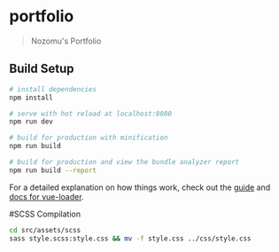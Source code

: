 # portfolio

> Nozomu's Portfolio

## Build Setup

```bash
# install dependencies
npm install

# serve with hot reload at localhost:8080
npm run dev

# build for production with minification
npm run build

# build for production and view the bundle analyzer report
npm run build --report
```

For a detailed explanation on how things work, check out the [guide](http://vuejs-templates.github.io/webpack/) and [docs for vue-loader](http://vuejs.github.io/vue-loader).

#SCSS Compilation

```bash
cd src/assets/scss
sass style.scss:style.css && mv -f style.css ../css/style.css
```
